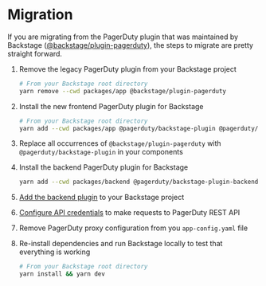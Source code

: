 # Migration

If you are migrating from the PagerDuty plugin that was maintained by Backstage ([@backstage/plugin-pagerduty](https://www.npmjs.com/package/@backstage/plugin-pagerduty)), the steps to migrate are pretty straight forward.

1. Remove the legacy PagerDuty plugin from your Backstage project

    ```bash
    # From your Backstage root directory
    yarn remove --cwd packages/app @backstage/plugin-pagerduty
    ```

2. Install the new frontend PagerDuty plugin for Backstage

    ```bash
    # From your Backstage root directory
    yarn add --cwd packages/app @pagerduty/backstage-plugin @pagerduty/backstage-plugin-common
    ```

3. Replace all occurrences of `@backstage/plugin-pagerduty` with `@pagerduty/backstage-plugin` in your components

4. Install the backend PagerDuty plugin for Backstage

    ```bash
    yarn add --cwd packages/backend @pagerduty/backstage-plugin-backend @pagerduty/backstage-plugin-common
    ```

5. [Add the backend plugin](/backstage-plugin-docs/getting-started/backstage/#add-the-backend-plugin-to-your-application) to your Backstage project

6. [Configure API credentials](/backstage-plugin-docs/getting-started/backstage/#configure-backend-plugin-api-credentials) to make requests to PagerDuty REST API

7. Remove PagerDuty proxy configuration from you `app-config.yaml` file

8. Re-install dependencies and run Backstage locally to test that everything is working

    ```bash
    # From your Backstage root directory
    yarn install && yarn dev
    ```
